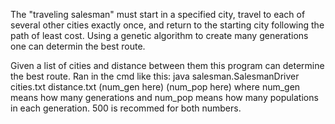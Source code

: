 The "traveling salesman" must start in a specified city, travel to each of several other cities exactly once, and return to the starting city following the path of least cost.
Using a genetic algorithm to create many generations one can determin the best route.

Given a list of cities and distance between them this program can determine the best route.
Ran in the cmd like this: java salesman.SalesmanDriver cities.txt distance.txt (num_gen here) (num_pop here)
where num_gen means how many generations and num_pop means how many populations in each generation.
500 is recommed for both numbers.

